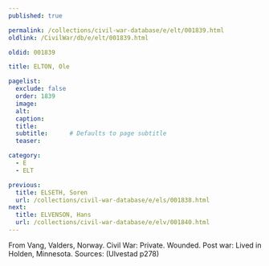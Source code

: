 ```yaml
---
published: true

permalink: /collections/civil-war-database/e/elt/001839.html
oldlink: /CivilWar/db/e/elt/001839.html

oldid: 001839

title: ELTON, Ole

pagelist:
  exclude: false
  order: 1839
  image: 
  alt:
  caption:
  title:
  subtitle:      # Defaults to page subtitle
  teaser:

category: 
  - E 
  - ELT

previous:
  title: ELSETH, Soren
  url: /collections/civil-war-database/e/els/001838.html  
next:
  title: ELVENSON, Hans
  url: /collections/civil-war-database/e/elv/001840.html   
---
```

From Vang, Valders, Norway. Civil War: Private. Wounded. Post war: Lived in Holden, Minnesota. Sources: (Ulvestad p278)